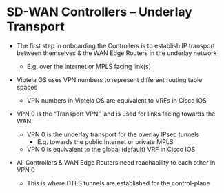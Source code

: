 # SD-WAN Controllers – Underlay Transport

- The first step in onboarding the Controllers is to establish IP transport between themselves & the WAN Edge Routers in the underlay network
  - E.g. over the Internet or MPLS facing link(s)

- Viptela OS uses VPN numbers to represent different routing table spaces
  - VPN numbers in Viptela OS are equivalent to VRFs in Cisco IOS

- VPN 0 is the “Transport VPN”, and is used for links facing towards the WAN
  - VPN 0 is the underlay transport for the overlay IPsec tunnels
    - E.g. towards the public Internet or private MPLS
  - VPN 0 is equivalent to the global (default) VRF in Cisco IOS

- All Controllers & WAN Edge Routers need reachability to each other in VPN 0
  - This is where DTLS tunnels are established for the control-plane
